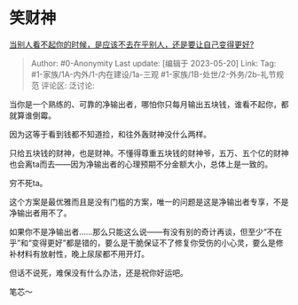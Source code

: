# 笑财神
[当别人看不起你的时候，是应该不去在乎别人，还是要让自己变得更好?](https://www.zhihu.com/question/524690504/answer/3037068817)

> Author: #0-Anonymity
> Last update: [编辑于 2023-05-20]
> Link:
> Tag: #1-家族/1A-内外/1-内在建设/1a-三观 #1-家族/1B-处世/2-外务/2b-礼节规范 
> 评论区:
> 泛讨论:

当你是一个熟练的、可靠的净输出者，哪怕你只每月输出五块钱，谁看不起你，都就算谁倒霉。

因为这等于看到钱都不知道捡，和往外轰财神没什么两样。

只给五块钱的财神，也是财神。不懂得尊重五块钱的财神爷，五万、五个亿的财神也会离ta而去——因为净输出者的心理预期不分金额大小，总体上是一致的。

穷不死ta。

这个方案是最优雅而且是没有门槛的方案，唯一的问题是这是净输出者专享，不是净输出者用不了。

如果你不是净输出者……那么只能这么说——有没有别的奇计再谈，但至少“不在乎”和“变得更好”都是错的，要么是干脆保证不了修复你受伤的小心灵，要么是修补材料有放射性，晚上尿尿都不用开灯。

但话不说死，难保没有什么办法，还是祝你好运吧。

笔芯～